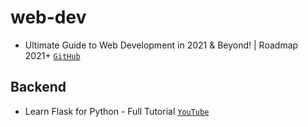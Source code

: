 # web-dev

- Ultimate Guide to Web Development in 2021 & Beyond! | Roadmap 2021+ [`GitHub`](https://youtu.be/7k7ETzqOxn8)

## Backend
- Learn Flask for Python - Full Tutorial [`YouTube`](https://youtu.be/Z1RJmh_OqeA)
